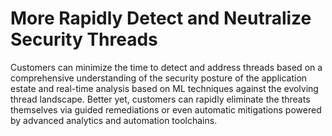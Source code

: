 # More Rapidly Detect and Neutralize Security Threads

Customers can minimize the time to detect and address threads based on a comprehensive understanding of the security posture of the application estate and real-time analysis based on ML techniques against the evolving thread landscape.
Better yet, customers can rapidly eliminate the threats themselves via guided remediations or even automatic mitigations powered by advanced analytics and automation toolchains.
